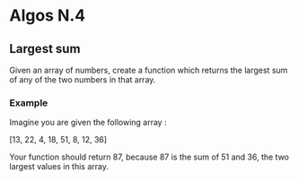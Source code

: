 # Algos N.4

## Largest sum

Given an array of numbers, create a function which returns the largest sum of any of the two numbers in that array.

### Example
Imagine you are given the following array :

[13, 22, 4, 18, 51, 8, 12, 36]

Your function should return 87, because 87 is the sum of 51 and 36, the two largest values in this array.
